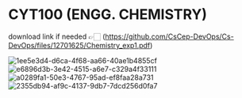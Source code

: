 # CYT100 (ENGG. CHEMISTRY)

download link if needed 👉🏻 (https://github.com/CsCep-DevOps/Cs-DevOps/files/12701625/Chemistry_exp1.pdf)

![1ee5e3d4-d6ca-4f68-aa66-40ae1b4855cf](https://github.com/CsCep-DevOps/Cs-DevOps/assets/145749590/26142e42-37c2-4a63-a93e-a62b2c6879de)
![e6896d3b-3e42-4515-a6e7-c329a4f33111](https://github.com/CsCep-DevOps/Cs-DevOps/assets/145749590/548df7ae-b2e4-4e8c-97d3-8d94057faff6)
![a0289fa1-50e3-4767-95ad-ef8faa28a731](https://github.com/CsCep-DevOps/Cs-DevOps/assets/145749590/bea934ad-7867-41d5-acaa-76fe1e54eb06)
![2355db94-af9c-4137-9db7-7dcd256d0fa7](https://github.com/CsCep-DevOps/Cs-DevOps/assets/145749590/e684fdbe-9101-4d67-84fd-a14ea3ed6193)
